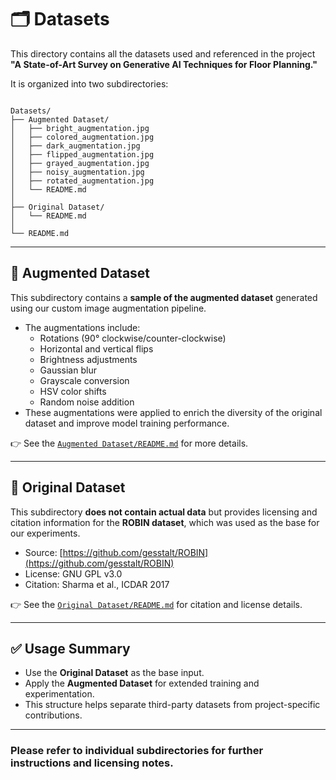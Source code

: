 # 🗂️ Datasets

This directory contains all the datasets used and referenced in the project **"A State-of-Art Survey on Generative AI Techniques for Floor Planning."**

It is organized into two subdirectories:

```

Datasets/
├── Augmented Dataset/
│   ├── bright_augmentation.jpg
│   ├── colored_augmentation.jpg
│   ├── dark_augmentation.jpg
│   ├── flipped_augmentation.jpg
│   ├── grayed_augmentation.jpg
│   ├── noisy_augmentation.jpg
│   ├── rotated_augmentation.jpg
│   └── README.md 
│
├── Original Dataset/
│   └── README.md
│
└── README.md
```

---

## 📁 Augmented Dataset

This subdirectory contains a **sample of the augmented dataset** generated using our custom image augmentation pipeline.

- The augmentations include:
  - Rotations (90° clockwise/counter-clockwise)
  - Horizontal and vertical flips
  - Brightness adjustments
  - Gaussian blur
  - Grayscale conversion
  - HSV color shifts
  - Random noise addition
- These augmentations were applied to enrich the diversity of the original dataset and improve model training performance.

👉 See the [`Augmented Dataset/README.md`]() for more details.

---

## 📁 Original Dataset

This subdirectory **does not contain actual data** but provides licensing and citation information for the **ROBIN dataset**, which was used as the base for our experiments.

- Source: [https://github.com/gesstalt/ROBIN](https://github.com/gesstalt/ROBIN)
- License: GNU GPL v3.0
- Citation: Sharma et al., ICDAR 2017

👉 See the [`Original Dataset/README.md`]() for citation and license details.

---

## ✅ Usage Summary

- Use the **Original Dataset** as the base input.
- Apply the **Augmented Dataset** for extended training and experimentation.
- This structure helps separate third-party datasets from project-specific contributions.

---

### Please refer to individual subdirectories for further instructions and licensing notes.